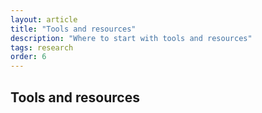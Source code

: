 ```yaml
---
layout: article
title: "Tools and resources"
description: "Where to start with tools and resources"
tags: research
order: 6
---
```


## Tools and resources